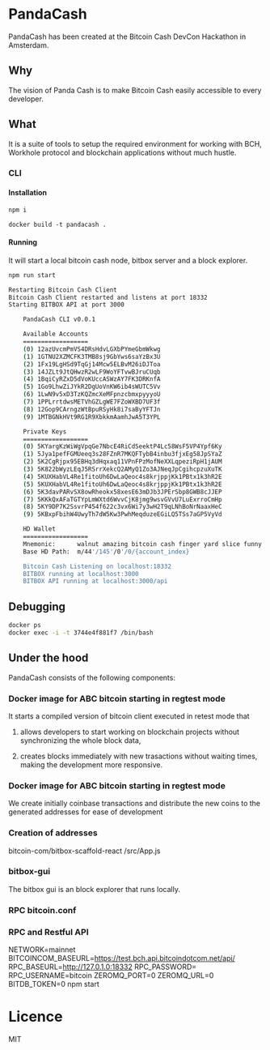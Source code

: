 
# PandaCash
PandaCash has been created at the Bitcoin Cash DevCon Hackathon in Amsterdam.

## Why
The vision of Panda Cash is to make Bitcoin Cash easily accessible to every developer.

## What
It is a suite of tools to setup the required environment for working with BCH, Workhole protocol and blockchain applications without much hustle.

### CLI
#### Installation
```bash
npm i
```

```
docker build -t pandacash .
```

#### Running
It will start a local bitcoin cash node, bitbox server and a block explorer.
```bash
npm run start
```

```bash
Restarting Bitcoin Cash Client
Bitcoin Cash Client restarted and listens at port 18332
Starting BITBOX API at port 3000

    PandaCash CLI v0.0.1

    Available Accounts
    ==================
    (0) 12azUvcmPmVS4DRsHdvLGXbPYmeGbmWkwg
    (1) 1GTNU2XZMCFK3TMB8sj9GbYws6saYzBx3U
    (2) 1Fx19LgHSd9TqGj14Mcw5ELBvM26iDJToa
    (3) 14JZLt9JtQHwzR2wLF9WoYFTvwBJruCUqb
    (4) 1BqiCyRZxD5dVoKUccASWzAY7FK3DRKnfA
    (5) 1Go9LhwZiJYkR2DgUoVnKW6ib4sWUTC5Vv
    (6) 1LwN9v5xD3TzKQZmcXeMFpnzcbmxpyyyoU
    (7) 1PPLrrtdwsMETVhGZLgWE7FZoWXBD7UF3f
    (8) 12Gop9CArngzWtBpuRSyHk8i7saByYFTJn
    (9) 1MTBGNkHVt9RG1R9XbkkmAamhJwA5T3YPL

    Private Keys
    ==================
    (0) 5KYargKzWiWgVpqGe7NbcE4RiCdSeektP4Lc58WsF5VP4Ypf6Ky
    (1) 5Jya1pefFGMUeeq3s28FZnR7MKQFTybB4inbu3fjxEg58JpSYaZ
    (2) 5K2CgRjpx95EBHq3dHqxaq11VPnFPzMofNeXXLqpeziRpH1jAUM
    (3) 5K822bWyzLEqJ5RSrrXekcQ2AMyQ1Zo3AJNeqJpCgihcpzuXuTK
    (4) 5KUXHabVL4Re1fitoUh6DwLaQeoc4s8krjppjKk1PBtx1k3hR2E
    (5) 5KUXHabVL4Re1fitoUh6DwLaQeoc4s8krjppjKk1PBtx1k3hR2E
    (6) 5K3davPARvSX8owRheokx58xesE63mDJb3JPErSbp8GWB8cJJEP
    (7) 5KKkQxAFaTGTYpLmWXtd6WvvCjK8jmg9wsvGVvU7LuExrroCmHp
    (8) 5KY9DP7K2SsvrP454f622c3vx6Wi7y3wH2T9qLNhBoNrNaaxHeC
    (9) 5KBxpFbihW4UwyTh7dW5Kw3PwhMeqduzeEGiLQ5TSs7aGP5VyVd

    HD Wallet
    ==================
    Mnemonic:      walnut amazing bitcoin cash finger yard slice funny cotton office hat gallery
    Base HD Path:  m/44'/145'/0'/0/{account_index}

    Bitcoin Cash Listening on localhost:18332
    BITBOX running at localhost:3000
    BITBOX API running at localhost:3000/api
```

## Debugging
```bash
docker ps
docker exec -i -t 3744e4f881f7 /bin/bash
````

## Under the hood
PandaCash consists of the following components:

### Docker image for ABC bitcoin starting in regtest mode
It starts a compiled version of bitcoin client executed in retest mode that

1. allows developers to start working on blockchain projects without synchronizing the whole block data,

2. creates blocks immediately with new trasactions without waiting times, making the development more responsive.

### Docker image for ABC bitcoin starting in regtest mode
We create initially coinbase transactions and distribute the new coins to the generated addresses for ease of development

### Creation of addresses
bitcoin-com/bitbox-scaffold-react /src/App.js

### bitbox-gui
The bitbox gui is an block explorer that runs locally.

### RPC bitcoin.conf


### RPC and Restful API
NETWORK=mainnet BITCOINCOM_BASEURL=https://test.bch.api.bitcoindotcom.net/api/ RPC_BASEURL=http://127.0.1.0:18332 RPC_PASSWORD= RPC_USERNAME=bitcoin ZEROMQ_PORT=0 ZEROMQ_URL=0 BITDB_TOKEN=0 npm start

# Licence
MIT
